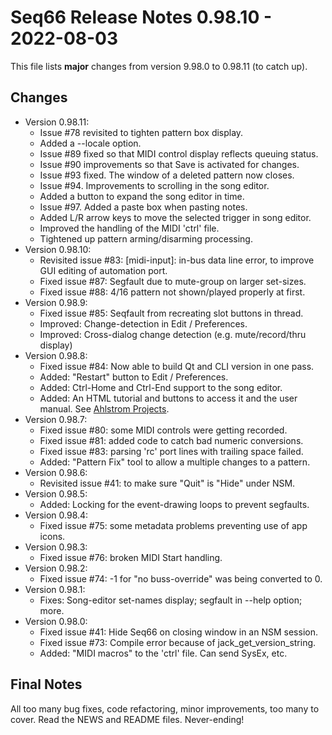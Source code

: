 # Seq66 Release Notes 0.98.10 - 2022-08-03

This file lists __major__ changes from version 9.98.0 to 0.98.11 (to catch up).

## Changes

*   Version 0.98.11:
    *   Issue #78 revisited to tighten pattern box display.
    *   Added a --locale option.
    *   Issue #89 fixed so that MIDI control display reflects queuing status.
    *   Issue #90 improvements so that Save is activated for changes.
    *   Issue #93 fixed. The window of a deleted pattern now closes.
    *   Issue #94. Improvements to scrolling in the song editor.
    *   Added a button to expand the song editor in time.
    *   Issue #97. Added a paste box when pasting notes.
    *   Added L/R arrow keys to move the selected trigger in song editor.
    *   Improved the handling of the MIDI 'ctrl' file.
    *   Tightened up pattern arming/disarming processing.
*   Version 0.98.10:
    *   Revisited issue #83: [midi-input]: in-bus data line error, to improve
        GUI editing of automation port.
    *   Fixed issue #87: Segfault due to mute-group on larger set-sizes.
    *   Fixed issue #88: 4/16 pattern not shown/played properly at first.
*   Version 0.98.9:
    *   Fixed issue #85: Seqfault from recreating slot buttons in thread.
    *   Improved: Change-detection in Edit / Preferences.
    *   Improved: Cross-dialog change detection (e.g.  mute/record/thru display)
*   Version 0.98.8:
    *   Fixed issue #84: Now able to build Qt and CLI version in one pass.
    *   Added: "Restart" button to Edit / Preferences.
    *   Added: Ctrl-Home and Ctrl-End support to the song editor.
    *   Added: An HTML tutorial and buttons to access it and the user manual.
        See [Ahlstrom Projects](https://ahlstromcj.github.io/).
*   Version 0.98.7:
    *   Fixed issue #80: some MIDI controls were getting recorded.
    *   Fixed issue #81: added code to catch bad numeric conversions.
    *   Fixed issue #83: parsing 'rc' port lines with trailing space failed.
    *   Added: "Pattern Fix" tool to allow a multiple changes to a pattern.
*   Version 0.98.6:
    *   Revisited issue #41: to make sure "Quit" is "Hide" under NSM.
*   Version 0.98.5:
    *   Added: Locking for the event-drawing loops to prevent segfaults.
*   Version 0.98.4:
    *   Fixed issue #75: some metadata problems preventing use of app icons.
*   Version 0.98.3:
    *   Fixed issue #76: broken MIDI Start handling.
*   Version 0.98.2:
    *   Fixed issue #74: -1 for "no buss-override" was being converted to 0.
*   Version 0.98.1:
    *   Fixes: Song-editor set-names display; segfault in --help option; more.
*   Version 0.98.0:
    *   Fixed issue #41: Hide Seq66 on closing window in an NSM session.
    *   Fixed issue #73: Compile error because of jack_get_version_string.
    *   Added: "MIDI macros" to the 'ctrl' file.  Can send SysEx, etc.

## Final Notes

All too many bug fixes, code refactoring, minor improvements, too many to
cover. Read the NEWS and README files.  Never-ending!

